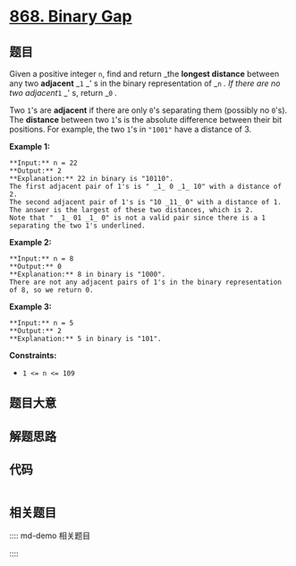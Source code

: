# [868. Binary Gap](https://leetcode.com/problems/binary-gap)

## 题目

Given a positive integer `n`, find and return _the **longest distance**
between any two **adjacent** _`1` _' s in the binary representation of _`n` _.
If there are no two adjacent_`1` _' s, return _`0` _._

Two `1`'s are **adjacent** if there are only `0`'s separating them (possibly
no `0`'s). The **distance** between two `1`'s is the absolute difference
between their bit positions. For example, the two `1`'s in `"1001"` have a
distance of 3.



**Example 1:**

    
    
    **Input:** n = 22
    **Output:** 2
    **Explanation:** 22 in binary is "10110".
    The first adjacent pair of 1's is " _1_ 0 _1_ 10" with a distance of 2.
    The second adjacent pair of 1's is "10 _11_ 0" with a distance of 1.
    The answer is the largest of these two distances, which is 2.
    Note that " _1_ 01 _1_ 0" is not a valid pair since there is a 1 separating the two 1's underlined.
    

**Example 2:**

    
    
    **Input:** n = 8
    **Output:** 0
    **Explanation:** 8 in binary is "1000".
    There are not any adjacent pairs of 1's in the binary representation of 8, so we return 0.
    

**Example 3:**

    
    
    **Input:** n = 5
    **Output:** 2
    **Explanation:** 5 in binary is "101".
    



**Constraints:**

  * `1 <= n <= 109`


## 题目大意

## 解题思路

## 代码

```javascript

```

## 相关题目

:::: md-demo 相关题目

::::
